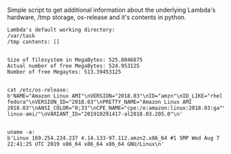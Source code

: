 Simple script to get additional information about the underlying Lambda's hardware, /tmp storage, os-release and it's contents in python.

```
Lambda's default working directory:
/var/task
/tmp contents: []


Size of filesystem in MegaBytes: 525.8046875
Actual number of free MegaBytes: 524.953125
Number of free Megaytes: 513.39453125


cat /etc/os-release:
b'NAME="Amazon Linux AMI"\nVERSION="2018.03"\nID="amzn"\nID_LIKE="rhel fedora"\nVERSION_ID="2018.03"\nPRETTY_NAME="Amazon Linux AMI 2018.03"\nANSI_COLOR="0;33"\nCPE_NAME="cpe:/o:amazon:linux:2018.03:ga"\nHOME_URL="http://aws.amazon.com/amazon-linux-ami/"\nVARIANT_ID="201910291417-al2018.03.205.0"\n'


uname -a:
b'Linux 169.254.224.237 4.14.133-97.112.amzn2.x86_64 #1 SMP Wed Aug 7 22:41:25 UTC 2019 x86_64 x86_64 x86_64 GNU/Linux\n'
````

